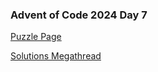 ### Advent of Code 2024 Day 7

[Puzzle Page](https://adventofcode.com/2024/day/7)

[Solutions Megathread](https://www.reddit.com/r/adventofcode/comments/1h8l3z5/2024_day_7_solutions/)
